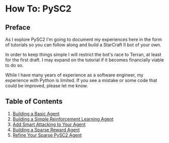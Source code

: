 # How To: PySC2

## Preface
As I explore PySC2 I'm going to document my experiences here in the form of tutorials so you can follow along and build a StarCraft II bot of your own.

In order to keep things simple I will restrict the bot's race to Terran, at least for the first draft. I may expand on the tutorial if it becomes financially viable to do so.

While  I have many years of experience as a software engineer, my experience with Python is limited. If you see a mistake or some code that could be improved, please let me know.

## Table of Contents
1. [Building a Basic Agent](https://medium.com/@skjb/building-a-basic-pysc2-agent-b109cde1477c)
1. [Building a Simple Reinforcement Learning Agent](https://medium.com/@skjb/building-a-smart-pysc2-agent-cdc269cb095d)
1. [Add Smart Attacking to Your Agent](https://medium.com/@skjb/add-smart-attacking-to-your-pysc2-agent-17fd5caad578)
1. [Building a Sparse Reward Agent](https://medium.com/@skjb/build-a-sparse-reward-pysc2-agent-a44e94ba5255)
1. [Refine Your Sparse PySC2 Agent](https://medium.com/@skjb/refine-your-sparse-pysc2-agent-a3feb189bc68)